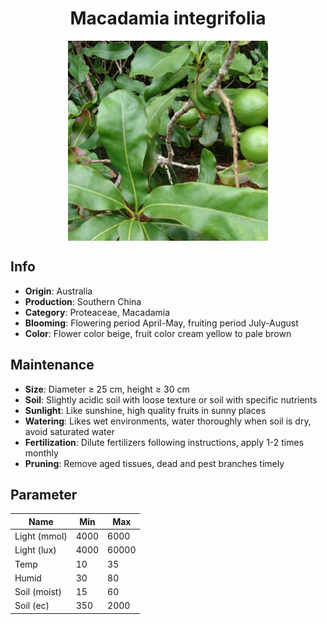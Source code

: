 <h1 align='center'>Macadamia integrifolia</h1>
<p align="center">
    <img 
        align='center'
        width='320'
        src="../images/macadamia integrifolia.png" 
        alt='Macadamia integrifolia' />
</p>

## Info

 - **Origin**: Australia
 - **Production**: Southern China
 - **Category**: Proteaceae, Macadamia
 - **Blooming**: Flowering period April-May, fruiting period July-August
 - **Color**: Flower color beige, fruit color cream yellow to pale brown

## Maintenance

 - **Size**: Diameter ≥ 25 cm, height ≥ 30 cm
 - **Soil**: Slightly acidic soil with loose texture or soil with specific nutrients
 - **Sunlight**: Like sunshine, high quality fruits in sunny places
 - **Watering**: Likes wet environments, water thoroughly when soil is dry, avoid saturated water
 - **Fertilization**: Dilute fertilizers following instructions, apply 1-2 times monthly
 - **Pruning**: Remove aged tissues, dead and pest branches timely

## Parameter

| Name         | Min  | Max   |
|--------------|------|-------|
| Light (mmol) | 4000 | 6000  |
| Light (lux)  | 4000 | 60000 |
| Temp         | 10    | 35    |
| Humid        | 30   | 80    |
| Soil (moist) | 15   | 60    |
| Soil (ec)    | 350  | 2000  |